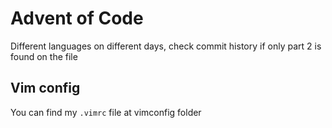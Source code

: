 # Advent of Code
Different languages on different days, check commit history if only part 2 is found on the file

## Vim config
You can find my `.vimrc` file at vimconfig folder

